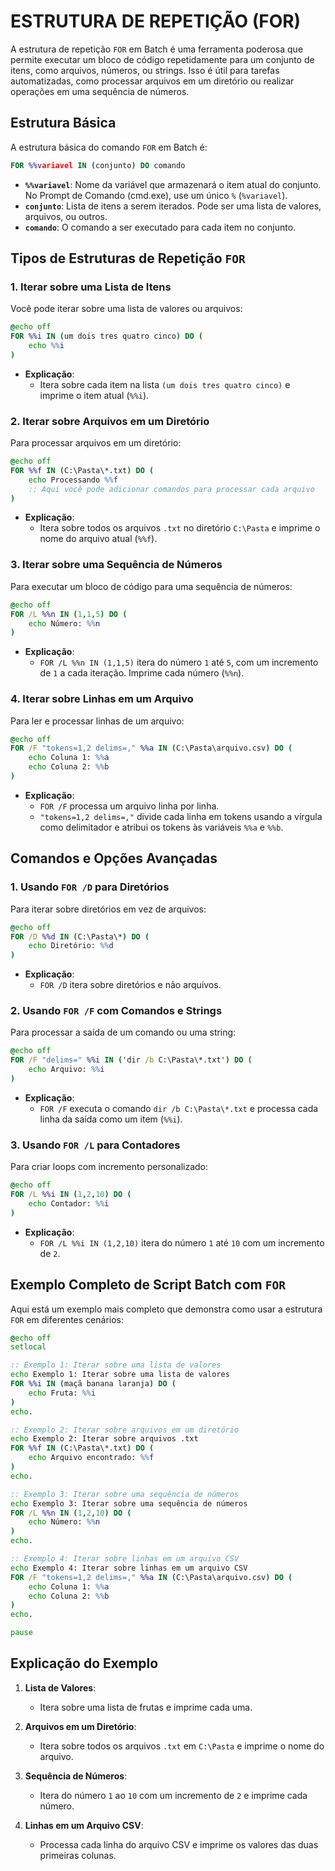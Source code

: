 # ESTRUTURA DE REPETIÇÃO (FOR)
A estrutura de repetição `FOR` em Batch é uma ferramenta poderosa que permite executar um bloco de código repetidamente para um conjunto de itens, como arquivos, números, ou strings. Isso é útil para tarefas automatizadas, como processar arquivos em um diretório ou realizar operações em uma sequência de números.

## Estrutura Básica
A estrutura básica do comando `FOR` em Batch é:

```bat
FOR %%variavel IN (conjunto) DO comando
```

- **`%%variavel`**: Nome da variável que armazenará o item atual do conjunto. No Prompt de Comando (cmd.exe), use um único `%` (`%variavel`).
- **`conjunto`**: Lista de itens a serem iterados. Pode ser uma lista de valores, arquivos, ou outros.
- **`comando`**: O comando a ser executado para cada item no conjunto.

## Tipos de Estruturas de Repetição `FOR`
### 1. **Iterar sobre uma Lista de Itens**
Você pode iterar sobre uma lista de valores ou arquivos:

```bat
@echo off
FOR %%i IN (um dois tres quatro cinco) DO (
    echo %%i
)
```

- **Explicação**:
  - Itera sobre cada item na lista `(um dois tres quatro cinco)` e imprime o item atual (`%%i`).

### 2. **Iterar sobre Arquivos em um Diretório**
Para processar arquivos em um diretório:

```bat
@echo off
FOR %%f IN (C:\Pasta\*.txt) DO (
    echo Processando %%f
    :: Aqui você pode adicionar comandos para processar cada arquivo
)
```

- **Explicação**:
  - Itera sobre todos os arquivos `.txt` no diretório `C:\Pasta` e imprime o nome do arquivo atual (`%%f`).

### 3. **Iterar sobre uma Sequência de Números**
Para executar um bloco de código para uma sequência de números:

```bat
@echo off
FOR /L %%n IN (1,1,5) DO (
    echo Número: %%n
)
```

- **Explicação**:
  - `FOR /L %%n IN (1,1,5)` itera do número `1` até `5`, com um incremento de `1` a cada iteração. Imprime cada número (`%%n`).

### 4. **Iterar sobre Linhas em um Arquivo**
Para ler e processar linhas de um arquivo:

```bat
@echo off
FOR /F "tokens=1,2 delims=," %%a IN (C:\Pasta\arquivo.csv) DO (
    echo Coluna 1: %%a
    echo Coluna 2: %%b
)
```

- **Explicação**:
  - `FOR /F` processa um arquivo linha por linha.
  - `"tokens=1,2 delims=,"` divide cada linha em tokens usando a vírgula como delimitador e atribui os tokens às variáveis `%%a` e `%%b`.

## Comandos e Opções Avançadas
### 1. **Usando `FOR /D` para Diretórios**
Para iterar sobre diretórios em vez de arquivos:

```bat
@echo off
FOR /D %%d IN (C:\Pasta\*) DO (
    echo Diretório: %%d
)
```

- **Explicação**:
  - `FOR /D` itera sobre diretórios e não arquivos.

### 2. **Usando `FOR /F` com Comandos e Strings**
Para processar a saída de um comando ou uma string:

```bat
@echo off
FOR /F "delims=" %%i IN ('dir /b C:\Pasta\*.txt') DO (
    echo Arquivo: %%i
)
```

- **Explicação**:
  - `FOR /F` executa o comando `dir /b C:\Pasta\*.txt` e processa cada linha da saída como um item (`%%i`).

### 3. **Usando `FOR /L` para Contadores**
Para criar loops com incremento personalizado:

```bat
@echo off
FOR /L %%i IN (1,2,10) DO (
    echo Contador: %%i
)
```

- **Explicação**:
  - `FOR /L %%i IN (1,2,10)` itera do número `1` até `10` com um incremento de `2`.

## Exemplo Completo de Script Batch com `FOR`
Aqui está um exemplo mais completo que demonstra como usar a estrutura `FOR` em diferentes cenários:

```bat
@echo off
setlocal

:: Exemplo 1: Iterar sobre uma lista de valores
echo Exemplo 1: Iterar sobre uma lista de valores
FOR %%i IN (maçã banana laranja) DO (
    echo Fruta: %%i
)
echo.

:: Exemplo 2: Iterar sobre arquivos em um diretório
echo Exemplo 2: Iterar sobre arquivos .txt
FOR %%f IN (C:\Pasta\*.txt) DO (
    echo Arquivo encontrado: %%f
)
echo.

:: Exemplo 3: Iterar sobre uma sequência de números
echo Exemplo 3: Iterar sobre uma sequência de números
FOR /L %%n IN (1,2,10) DO (
    echo Número: %%n
)
echo.

:: Exemplo 4: Iterar sobre linhas em um arquivo CSV
echo Exemplo 4: Iterar sobre linhas em um arquivo CSV
FOR /F "tokens=1,2 delims=," %%a IN (C:\Pasta\arquivo.csv) DO (
    echo Coluna 1: %%a
    echo Coluna 2: %%b
)
echo.

pause
```

## Explicação do Exemplo
1. **Lista de Valores**:
   - Itera sobre uma lista de frutas e imprime cada uma.

2. **Arquivos em um Diretório**:
   - Itera sobre todos os arquivos `.txt` em `C:\Pasta` e imprime o nome do arquivo.

3. **Sequência de Números**:
   - Itera do número `1` ao `10` com um incremento de `2` e imprime cada número.

4. **Linhas em um Arquivo CSV**:
   - Processa cada linha do arquivo CSV e imprime os valores das duas primeiras colunas.

